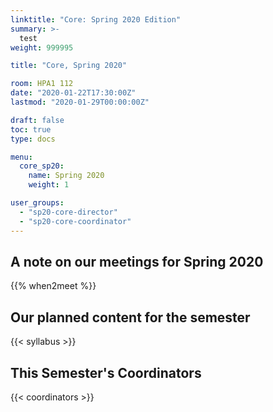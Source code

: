 ```yaml
---
linktitle: "Core: Spring 2020 Edition"
summary: >-
  test
weight: 999995

title: "Core, Spring 2020"

room: HPA1 112
date: "2020-01-22T17:30:00Z"
lastmod: "2020-01-29T00:00:00Z"

draft: false
toc: true
type: docs

menu:
  core_sp20:
    name: Spring 2020
    weight: 1

user_groups:
  - "sp20-core-director"
  - "sp20-core-coordinator"
---
```


## A note on our meetings for **Spring 2020**
{{% when2meet %}}

## Our planned content for the semester
{{< syllabus >}}

## This Semester's Coordinators
{{< coordinators >}}